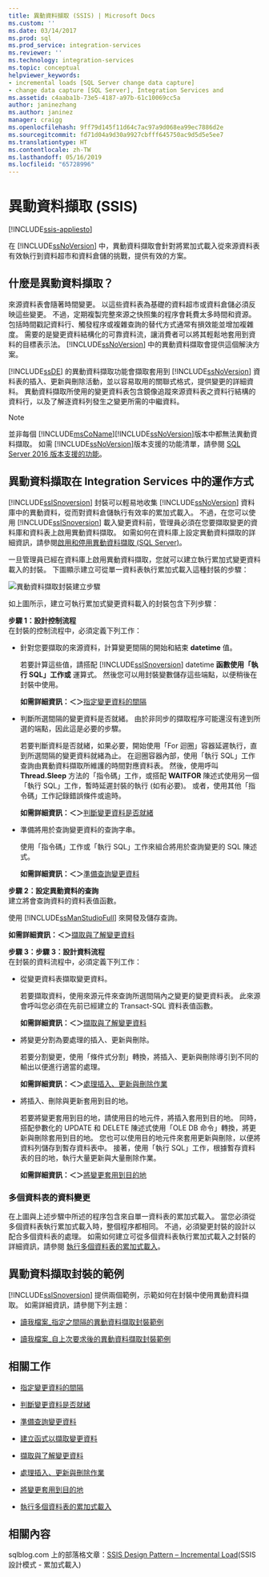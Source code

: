 ```yaml
---
title: 異動資料擷取 (SSIS) | Microsoft Docs
ms.custom: ''
ms.date: 03/14/2017
ms.prod: sql
ms.prod_service: integration-services
ms.reviewer: ''
ms.technology: integration-services
ms.topic: conceptual
helpviewer_keywords:
- incremental loads [SQL Server change data capture]
- change data capture [SQL Server], Integration Services and
ms.assetid: c4aaba1b-73e5-4187-a97b-61c10069cc5a
author: janinezhang
ms.author: janinez
manager: craigg
ms.openlocfilehash: 9ff79d145f11d64c7ac97a9d068ea99ec7886d2e
ms.sourcegitcommit: fd71d04a9d30a9927cbfff645750ac9d5d5e5ee7
ms.translationtype: HT
ms.contentlocale: zh-TW
ms.lasthandoff: 05/16/2019
ms.locfileid: "65728996"
---
```

# <a name="change-data-capture-ssis"></a>異動資料擷取 (SSIS)

[!INCLUDE[ssis-appliesto](../../includes/ssis-appliesto-ssvrpluslinux-asdb-asdw-xxx.md)]


  在 [!INCLUDE[ssNoVersion](../../includes/ssnoversion-md.md)] 中，異動資料擷取會針對將累加式載入從來源資料表有效執行到資料超市和資料倉儲的挑戰，提供有效的方案。  
  
## <a name="what-is-change-data-capture"></a>什麼是異動資料擷取？  
 來源資料表會隨著時間變更。 以這些資料表為基礎的資料超市或資料倉儲必須反映這些變更。 不過，定期複製完整來源之快照集的程序會耗費太多時間和資源。 包括時間戳記資料行、觸發程序或複雜查詢的替代方式通常有損效能並增加複雜度。 需要的是變更資料結構化的可靠資料流，讓消費者可以將其輕鬆地套用到資料的目標表示法。 [!INCLUDE[ssNoVersion](../../includes/ssnoversion-md.md)] 中的異動資料擷取會提供這個解決方案。  
  
 [!INCLUDE[ssDE](../../includes/ssde-md.md)] 的異動資料擷取功能會擷取套用到 [!INCLUDE[ssNoVersion](../../includes/ssnoversion-md.md)] 資料表的插入、更新與刪除活動，並以容易取用的關聯式格式，提供變更的詳細資料。 異動資料擷取所使用的變更資料表包含鏡像追蹤來源資料表之資料行結構的資料行，以及了解逐資料列發生之變更所需的中繼資料。  
  
> [!NOTE]
>  並非每個 [!INCLUDE[msCoName](../../includes/msconame-md.md)][!INCLUDE[ssNoVersion](../../includes/ssnoversion-md.md)]版本中都無法異動資料擷取。 如需 [!INCLUDE[ssNoVersion](../../includes/ssnoversion-md.md)]版本支援的功能清單，請參閱 [SQL Server 2016 版本支援的功能](~/sql-server/editions-and-supported-features-for-sql-server-2016.md)。  
  
## <a name="how-change-data-capture-works-in-integration-services"></a>異動資料擷取在 Integration Services 中的運作方式  
 [!INCLUDE[ssISnoversion](../../includes/ssisnoversion-md.md)] 封裝可以輕易地收集 [!INCLUDE[ssNoVersion](../../includes/ssnoversion-md.md)] 資料庫中的異動資料，從而對資料倉儲執行有效率的累加式載入。 不過，在您可以使用 [!INCLUDE[ssISnoversion](../../includes/ssisnoversion-md.md)] 載入變更資料前，管理員必須在您要擷取變更的資料庫和資料表上啟用異動資料擷取。 如需如何在資料庫上設定異動資料擷取的詳細資訊，請參閱[啟用和停用異動資料擷取 &#40;SQL Server&#41;](../../relational-databases/track-changes/enable-and-disable-change-data-capture-sql-server.md)。  
  
 一旦管理員已經在資料庫上啟用異動資料擷取，您就可以建立執行累加式變更資料載入的封裝。 下圖顯示建立可從單一資料表執行累加式載入這種封裝的步驟：  
  
 ![異動資料擷取封裝建立步驟](../../integration-services/change-data-capture/media/cdc-package-creation.gif "異動資料擷取封裝建立步驟")  
  
 如上圖所示，建立可執行累加式變更資料載入的封裝包含下列步驟：  
  
 **步驟 1：設計控制流程**  
 在封裝的控制流程中，必須定義下列工作：  
  
-   針對您要擷取的來源資料，計算變更間隔的開始和結束 **datetime** 值。  
  
     若要計算這些值，請搭配 [!INCLUDE[ssISnoversion](../../includes/ssisnoversion-md.md)] datetime **函數使用「執行 SQL」工作或** 運算式。 然後您可以用封裝變數儲存這些端點，以便稍後在封裝中使用。  
  
     **如需詳細資訊：＜＞**[指定變更資料的間隔](../../integration-services/change-data-capture/specify-an-interval-of-change-data.md)  
  
-   判斷所選間隔的變更資料是否就緒。 由於非同步的擷取程序可能還沒有達到所選的端點，因此這是必要的步驟。  
  
     若要判斷資料是否就緒，如果必要，開始使用「For 迴圈」容器延遲執行，直到所選間隔的變更資料就緒為止。 在迴圈容器內部，使用「執行 SQL」工作查詢由異動資料擷取所維護的時間對應資料表。 然後，使用呼叫 **Thread.Sleep** 方法的「指令碼」工作，或搭配 **WAITFOR** 陳述式使用另一個「執行 SQL」工作，暫時延遲封裝的執行 (如有必要)。 或者，使用其他「指令碼」工作記錄錯誤條件或逾時。  
  
     **如需詳細資訊：＜＞**[判斷變更資料是否就緒](../../integration-services/change-data-capture/determine-whether-the-change-data-is-ready.md)  
  
-   準備將用於查詢變更資料的查詢字串。  
  
     使用「指令碼」工作或「執行 SQL」工作來組合將用於查詢變更的 SQL 陳述式。  
  
     **如需詳細資訊：＜＞**[準備查詢變更資料](../../integration-services/change-data-capture/prepare-to-query-for-the-change-data.md)  
  
 **步驟 2：設定異動資料的查詢**  
 建立將會查詢資料的資料表值函數。  
  
 使用 [!INCLUDE[ssManStudioFull](../../includes/ssmanstudiofull-md.md)] 來開發及儲存查詢。  
  
 **如需詳細資訊：＜＞**[擷取與了解變更資料](../../integration-services/change-data-capture/retrieve-and-understand-the-change-data.md)  
  
 **步驟 3：步驟 3：設計資料流程**  
 在封裝的資料流程中，必須定義下列工作：  
  
-   從變更資料表擷取變更資料。  
  
     若要擷取資料，使用來源元件來查詢所選間隔內之變更的變更資料表。 此來源會呼叫您必須在先前已經建立的 Transact-SQL 資料表值函數。  
  
     **如需詳細資訊：＜＞**[擷取與了解變更資料](../../integration-services/change-data-capture/retrieve-and-understand-the-change-data.md)  
  
-   將變更分割為要處理的插入、更新與刪除。  
  
     若要分割變更，使用「條件式分割」轉換，將插入、更新與刪除導引到不同的輸出以便進行適當的處理。  
  
     **如需詳細資訊：＜＞**[處理插入、更新與刪除作業](../../integration-services/change-data-capture/process-inserts-updates-and-deletes.md)  
  
-   將插入、刪除與更新套用到目的地。  
  
     若要將變更套用到目的地，請使用目的地元件，將插入套用到目的地。 同時，搭配參數化的 UPDATE 和 DELETE 陳述式使用「OLE DB 命令」轉換，將更新與刪除套用到目的地。 您也可以使用目的地元件來套用更新與刪除，以便將資料列儲存到暫存資料表中。 接著，使用「執行 SQL」工作，根據暫存資料表的目的地，執行大量更新與大量刪除作業。  
  
     **如需詳細資訊：＜＞**[將變更套用到目的地](../../integration-services/change-data-capture/apply-the-changes-to-the-destination.md)  
  
### <a name="change-data-from-multiple-tables"></a>多個資料表的資料變更  
 在上圖與上述步驟中所述的程序包含來自單一資料表的累加式載入。 當您必須從多個資料表執行累加式載入時，整個程序都相同。 不過，必須變更封裝的設計以配合多個資料表的處理。 如需如何建立可從多個資料表執行累加式載入之封裝的詳細資訊，請參閱 [執行多個資料表的累加式載入](../../integration-services/change-data-capture/perform-an-incremental-load-of-multiple-tables.md)。  
  
## <a name="samples-of-change-data-capture-packages"></a>異動資料擷取封裝的範例  
 [!INCLUDE[ssISnoversion](../../includes/ssisnoversion-md.md)] 提供兩個範例，示範如何在封裝中使用異動資料擷取。 如需詳細資訊，請參閱下列主題：  
  
-   [讀我檔案_指定之間隔的異動資料擷取封裝範例](https://go.microsoft.com/fwlink/?LinkId=133507)  
  
-   [讀我檔案_自上次要求後的異動資料擷取封裝範例](https://go.microsoft.com/fwlink/?LinkId=133508)  
  
## <a name="related-tasks"></a>相關工作  
  
-   [指定變更資料的間隔](../../integration-services/change-data-capture/specify-an-interval-of-change-data.md)  
  
-   [判斷變更資料是否就緒](../../integration-services/change-data-capture/determine-whether-the-change-data-is-ready.md)  
  
-   [準備查詢變更資料](../../integration-services/change-data-capture/prepare-to-query-for-the-change-data.md)  
  
-   [建立函式以擷取變更資料](../../integration-services/change-data-capture/create-the-function-to-retrieve-the-change-data.md)  
  
-   [擷取與了解變更資料](../../integration-services/change-data-capture/retrieve-and-understand-the-change-data.md)  
  
-   [處理插入、更新與刪除作業](../../integration-services/change-data-capture/process-inserts-updates-and-deletes.md)  
  
-   [將變更套用到目的地](../../integration-services/change-data-capture/apply-the-changes-to-the-destination.md)  
  
-   [執行多個資料表的累加式載入](../../integration-services/change-data-capture/perform-an-incremental-load-of-multiple-tables.md)  
  
## <a name="related-content"></a>相關內容  
 sqlblog.com 上的部落格文章：[SSIS Design Pattern – Incremental Load](https://go.microsoft.com/fwlink/?LinkId=217679)(SSIS 設計模式 - 累加式載入)  
  
  
